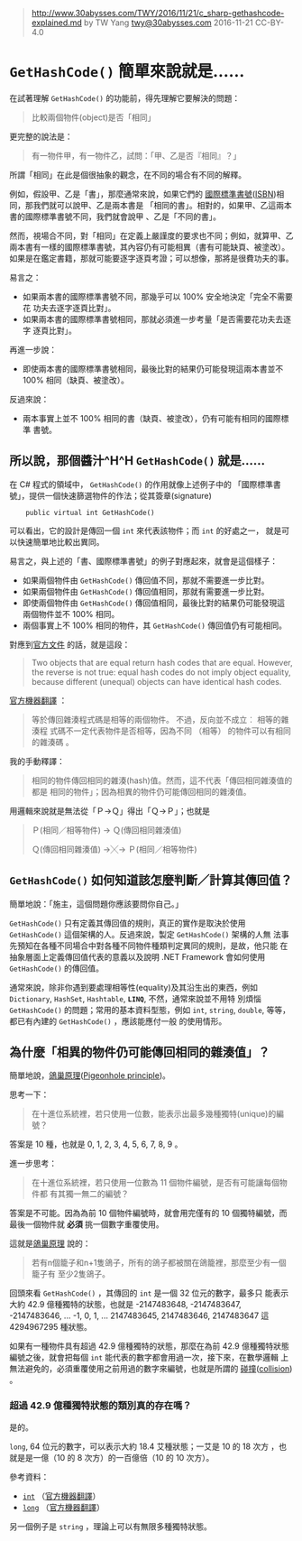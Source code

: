 ﻿> http://www.30abysses.com/TWY/2016/11/21/c_sharp-gethashcode-explained.md
> by TW Yang <twy@30abysses.com> 2016-11-21 CC-BY-4.0

# `GetHashCode()` 簡單來說就是……

在試著理解 `GetHashCode()`  的功能前，得先理解它要解決的問題：

> 比較兩個物件(object)是否「相同」

更完整的說法是：

> 有一物件甲，有一物件乙，試問：「甲、乙是否『相同』？」

所謂「相同」在此是個很抽象的觀念，在不同的場合有不同的解釋。

例如，假設甲、乙是「書」，那麼通常來說，如果它們的
[國際標準書號][1]([ISBN][2])相同，那我們就可以說甲、乙是兩本書是
「相同的書」。相對的，如果甲、乙這兩本書的國際標準書號不同，我們就會說甲
、乙是「不同的書」。

[1]: https://zh.wikipedia.org/zh-tw/%E5%9C%8B%E9%9A%9B%E6%A8%99%E6%BA%96%E6%9B%B8%E8%99%9F
[2]: https://en.wikipedia.org/wiki/International_Standard_Book_Number

然而，視場合不同，對「相同」在定義上嚴謹度的要求也不同；例如，就算甲、乙
兩本書有一樣的國際標準書號，其內容仍有可能相異（書有可能缺頁、被塗改）。
如果是在鑑定書籍，那就可能要逐字逐頁考證；可以想像，那將是很費功夫的事。

易言之：

* 如果兩本書的國際標準書號不同，那幾乎可以 100% 安全地決定「完全不需要花
  功夫去逐字逐頁比對」。
* 如果兩本書的國際標準書號相同，那就必須進一步考量「是否需要花功夫去逐字
  逐頁比對」。

再進一步說：

* 即使兩本書的國際標準書號相同，最後比對的結果仍可能發現這兩本書並不
  100%  相同（缺頁、被塗改）。

反過來說：

* 兩本事實上並不 100% 相同的書（缺頁、被塗改），仍有可能有相同的國際標準
  書號。


##  所以說，那個醬汁^H^H `GetHashCode()`  就是……

在 C# 程式的領域中， `GetHashCode()`  的作用就像上述例子中的
「國際標準書號」，提供一個快速篩選物件的作法；從其簽章(signature)

```
    public virtual int GetHashCode()
```

可以看出，它的設計是傳回一個 `int`  來代表該物件；而 `int`  的好處之一，
就是可以快速簡單地比較出異同。

易言之，與上述的「書、國際標準書號」的例子對應起來，就會是這個樣子：

* 如果兩個物件由 `GetHashCode()`  傳回值不同，那就不需要進一步比對。
* 如果兩個物件由 `GetHashCode()`  傳回值相同，那就有需要進一步比對。
* 即使兩個物件由 `GetHashCode()`  傳回值相同，最後比對的結果仍可能發現這
  兩個物件並不 100% 相同。
* 兩個事實上不 100% 相同的物件，其 `GetHashCode()`  傳回值仍有可能相同。

對應到[官方文件][3] 的話，就是這段：

> Two objects that are equal return hash codes that are equal. However,
> the reverse is not true: equal hash codes do not imply object
> equality, because different (unequal) objects can have identical hash
> codes.

[3]: https://msdn.microsoft.com/en-us/library/system.object.gethashcode.aspx

[官方機器翻譯][4] ：

> 等於傳回雜湊程式碼是相等的兩個物件。 不過，反向並不成立︰ 相等的雜湊程
> 式碼不一定代表物件是否相等，因為不同 （相等） 的物件可以有相同的雜湊碼
> 。

[4]: https://msdn.microsoft.com/zh-tw/library/system.object.gethashcode.aspx

我的手動釋譯：

> 相同的物件傳回相同的雜湊(hash)值。然而，這不代表「傳回相同雜湊值的都是
> 相同的物件」；因為相異的物件仍可能傳回相同的雜湊值。

用邏輯來說就是無法從「Ｐ→Ｑ」得出「Ｑ→Ｐ」；也就是

> Ｐ(相同／相等物件)   → Ｑ(傳回相同雜湊值)
>
> Ｑ(傳回相同雜湊值) →╳→ Ｐ(相同／相等物件)


## `GetHashCode()`  如何知道該怎麼判斷／計算其傳回值？

簡單地說：「施主，這個問題你應該要問你自己。」

`GetHashCode()` 只有定義其傳回值的規則，真正的實作是取決於使用
`GetHashCode()` 這個架構的人。反過來說，製定 `GetHashCode()`  架構的人無
法事先預知在各種不同場合中對各種不同物件種類判定異同的規則，是故，他只能
在抽象層面上定義傳回值代表的意義以及說明 .NET Framework 會如何使用
`GetHashCode()` 的傳回值。

通常來說，除非你遇到要處理相等性(equality)及其沿生出的東西，例如
`Dictionary`, `HashSet`, `Hashtable`, **`LINQ`**, 不然，通常來說並不用特
別煩惱 `GetHashCode()`  的問題；常用的基本資料型態，例如 `int`,
`string`, `double`, 等等，都已有內建的 `GetHashCode()`  ，應該能應付一般
的使用情形。


##  為什麼「相異的物件仍可能傳回相同的雜湊值」？

簡單地說，[鴿巢原理][5]([Pigeonhole principle][6])。

[5]: https://zh.wikipedia.org/zh-tw/%E9%B4%BF%E5%B7%A2%E5%8E%9F%E7%90%86
[6]: https://en.wikipedia.org/wiki/Pigeonhole_principle

思考一下：

> 在十進位系統裡，若只使用一位數，能表示出最多幾種獨特(unique)的編號？

答案是 10 種，也就是 0, 1, 2, 3, 4, 5, 6, 7, 8, 9 。

進一步思考：

> 在十進位系統裡，若只使用一位數為 11 個物件編號，是否有可能讓每個物件都
> 有其獨一無二的編號？

答案是不可能。因為為前 10 個物件編號時，就會用完僅有的 10 個獨特編號，而
最後一個物件就 **必須** 挑一個數字重覆使用。

這就是[鴿巢原理][5] 說的：

> 若有n個籠子和n+1隻鴿子，所有的鴿子都被關在鴿籠裡，那麼至少有一個籠子有
> 至少2隻鴿子。

回頭來看 `GetHashCode()`  ，其傳回的 `int`  是一個 32 位元的數字，最多只
能表示大約 42.9 億種獨特的狀態，也就是 -2147483648, -2147483647,
-2147483646, ... -1, 0, 1, ... 2147483645, 2147483646, 2147483647  這
4294967295  種狀態。

如果有一種物件具有超過 42.9 億種獨特的狀態，那麼在為前 42.9 億種獨特狀態
編號之後，就會把每個 `int`  能代表的數字都會用過一次，接下來，在數學邏輯
上無法避免的，必須重覆使用之前用過的數字來編號，也就是所謂的
[碰撞][7]([collision][8]) 。

[7]: https://zh.wikipedia.org/zh-tw/%E7%A2%B0%E6%92%9E_(%E8%A8%88%E7%AE%97%E6%A9%9F%E7%A7%91%E5%AD%B8)
[8]: https://en.wikipedia.org/wiki/Collision_(computer_science)


### 超過 42.9 億種獨特狀態的類別真的存在嗎？

是的。

`long`, 64  位元的數字，可以表示大約 18.4 艾種狀態；一艾是 10 的 18 次方
，也就是是一億（10  的 8  次方）的一百億倍（10  的 10 次方）。

參考資料：

* [`int`][9] （[官方機器翻譯][10]）
* [`long`][11] （[官方機器翻譯][12]）

[9]: https://msdn.microsoft.com/en-us/library/5kzh1b5w.aspx
[10]: https://msdn.microsoft.com/zh-tw/library/5kzh1b5w.aspx
[11]: https://msdn.microsoft.com/en-us/library/ctetwysk.aspx
[12]: https://msdn.microsoft.com/zh-tw/library/ctetwysk.aspx

另一個例子是 `string` ，理論上可以有無限多種獨特狀態。
